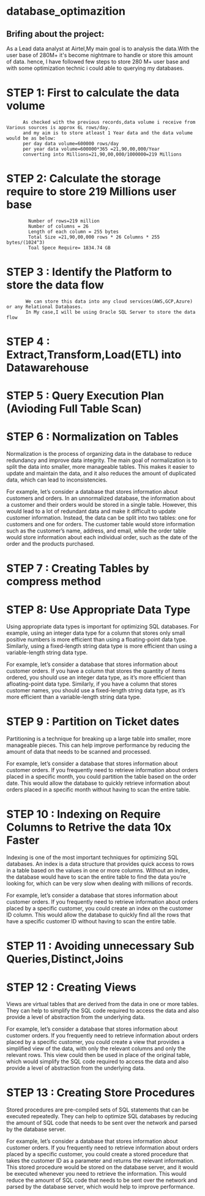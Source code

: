 # database_optimazition

## Brifing about the project:
   As a Lead data analyst at Airtel,My main goal is to analysis the data.With the user base of 280M+ it's become nightmare to handle or store this amount of data. 
   hence, I have followed few steps to store 280 M+ user base and with some optimization technic i could able to querying my databases.

# STEP 1: First to calculate the data volume
          As checked with the previous records,data volume i receive from Various sources is approx 6L rows/day.
          and my aim is to store atleast 1 Year data and the data volume would be as below:
          per day data volume=600000 rows/day
          per year data volume=600000*365 =21,90,00,000/Year
          converting into Millions=21,90,00,000/1000000=219 Millions

 # STEP 2: Calculate the storage require to store 219 Millions user base

            Number of rows=219 million
            Number of columns = 26
            Length of each column = 255 bytes
            Total Size =21,90,00,000 rows * 26 Columns * 255 bytes/(1024^3)
            Toal Spece Require= 1834.74 GB

# STEP 3 : Identify the Platform to store the data flow
           We can store this data into any cloud services(AWS,GCP,Azure) or any Relational Databases.
           In My case,I will be using Oracle SQL Server to store the data flow

# STEP 4 : Extract,Transform,Load(ETL) into Datawarehouse          



# STEP 5 : Query Execution Plan (Avioding Full Table Scan)



# STEP 6 : Normalization on Tables

Normalization is the process of organizing data in the database to reduce redundancy and improve data integrity. 
The main goal of normalization is to split the data into smaller, more manageable tables. This makes it easier to update and maintain the data, and it also reduces the amount of duplicated data, which can lead to inconsistencies.

For example, let’s consider a database that stores information about customers and orders. In an unnormalized database, the information about a customer and their orders would be stored in a single table. However, this would lead to a lot of redundant data and make it difficult to update customer information. Instead, the data can be split into two tables: one for customers and one for orders. The customer table would store information such as the customer’s name, address, and email, while the order table would store information about each individual order, such as the date of the order and the products purchased.



# STEP 7 : Creating Tables by compress method




# STEP 8: Use Appropriate Data Type

Using appropriate data types is important for optimizing SQL databases. For example, using an integer data type for a column that stores only small positive numbers is more efficient than using a floating-point data type. Similarly, using a fixed-length string data type is more efficient than using a variable-length string data type.

For example, let’s consider a database that stores information about customer orders. If you have a column that stores the quantity of items ordered, you should use an integer data type, as it’s more efficient than afloating-point data type. Similarly, if you have a column that stores customer names, you should use a fixed-length string data type, as it’s more efficient than a variable-length string data type.


# STEP 9 : Partition on Ticket dates

Partitioning is a technique for breaking up a large table into smaller, more manageable pieces.
This can help improve performance by reducing the amount of data that needs to be scanned and processed.

For example, let’s consider a database that stores information about customer orders. If you frequently need to retrieve information about orders
placed in a specific month, you could partition the table based on the order date. This would allow the database to quickly retrieve information about orders placed in a specific month without having to scan the entire table.


# STEP 10 : Indexing on Require Columns to Retrive the data 10x Faster

   Indexing is one of the most important techniques for optimizing SQL databases.
   An index is a data structure that provides quick access to rows in a table based on the 
   values in one or more columns. Without an index, the database would have to scan the entire table to find the data you’re looking for, 
   which can be very slow when dealing with millions of records.
   
For example, let’s consider a database that stores information about customer orders. If you frequently need to retrieve information about orders placed by a specific customer, you could create an index on the customer ID column. This would allow the database to quickly find all the rows that have a specific customer ID without having to scan the entire table.

 


# STEP 11 : Avoiding unnecessary Sub Queries,Distinct,Joins


# STEP 12 : Creating Views

Views are virtual tables that are derived from the data in one or more tables. They can help to simplify the SQL code required to access the data and also provide a level of abstraction from the underlying data.

For example, let’s consider a database that stores information about customer orders. If you frequently need to retrieve information about orders placed by a specific customer, you could create a view that provides a simplified view of the data, with only the relevant columns and only the relevant rows. 
This view could then be used in place of the original table, which would simplify the SQL code required to access the data and also provide a level of abstraction from the underlying data.


# STEP 13 : Creating Store Procedures
Stored procedures are pre-compiled sets of SQL statements that can be executed repeatedly. They can help to optimize SQL databases by reducing the amount of SQL code that needs to be sent over the network and parsed by the database server.

For example, let’s consider a database that stores information about customer orders. If you frequently need to retrieve information about orders placed by a specific customer, you could create a stored procedure that takes the customer ID as a parameter and returns the relevant information. This stored procedure would be stored on the database server, and it would be executed whenever you need to retrieve the information. This would reduce the amount of SQL code that needs to be sent over the network and parsed by the database server, which would help to improve performance.

